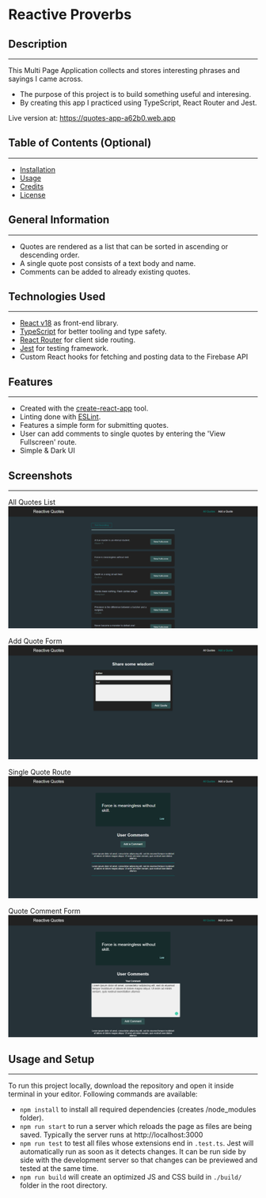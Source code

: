 # <Your-Project-Title>Reactive Proverbs

## Description
---

This Multi Page Application collects and stores interesting phrases and sayings I came across.

- The purpose of this project is to build something useful and interesing.
- By creating this app I practiced using TypeScript, React Router and Jest.

Live version at: https://quotes-app-a62b0.web.app

## Table of Contents (Optional)
---

- [Installation](#installation)
- [Usage](#usage)
- [Credits](#credits)
- [License](#license)

## General Information
---

- Quotes are rendered as a list that can be sorted in ascending or descending order.
- A single quote post consists of a text body and name.
- Comments can be added to already existing quotes.

## Technologies Used
---

- [React v18](https://reactjs.org/) as front-end library.
- [TypeScript](https://www.typescriptlang.org/) for better tooling and type safety.
- [React Router](https://reactrouter.com/) for client side routing.
- [Jest](https://jestjs.io/) for testing framework.
- Custom React hooks for fetching and posting data to the Firebase API

## Features
---

- Created with the [create-react-app](https://github.com/facebook/create-react-app) tool.
- Linting done with [ESLint](https://github.com/eslint/eslint).
- Features a simple form for submitting quotes.
- User can add comments to single quotes by entering the 'View Fullscreen' route.
- Simple & Dark UI

## Screenshots
---

All Quotes List
![All Quotes](assets/images/all-quotes.png)

Add Quote Form
![Add Quote Form](assets/images/add-quote.png)

Single Quote Route
![Single Quote Route](assets/images/single-quote.png)

Quote Comment Form
![Quote Comment Form](assets/images/quote-comment.png)

## Usage and Setup
---

To run this project locally, download the repository and open it inside terminal in your editor. Following commands are available:

- `npm install` to install all required dependencies (creates /node_modules folder).
- `npm run start` to run a server which reloads the page as files are being saved. Typically the server runs at http://localhost:3000
- `npm run test` to test all files whose extensions end in `.test.ts`. Jest will automatically run as soon as it detects changes. It can be run side by side with the development server so that changes can be previewed and tested at the same time.
- `npm run build` will create an optimized JS and CSS build in `./build/` folder in the root directory.